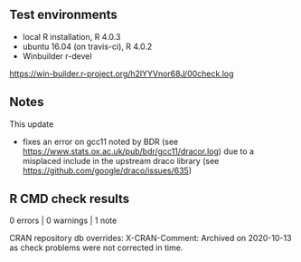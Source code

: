 ## Test environments

* local R installation, R 4.0.3
* ubuntu 16.04 (on travis-ci), R 4.0.2
* Winbuilder r-devel

https://win-builder.r-project.org/h2lYYVnor68J/00check.log

## Notes

This update

* fixes an error on gcc11 noted by BDR (see https://www.stats.ox.ac.uk/pub/bdr/gcc11/dracor.log) due to a misplaced include in the upstream draco library (see https://github.com/google/draco/issues/635)

## R CMD check results

0 errors | 0 warnings | 1 note

CRAN repository db overrides:
  X-CRAN-Comment: Archived on 2020-10-13 as check problems were not
    corrected in time.
